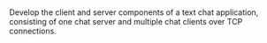 #
Develop the client and server components of a text chat application, consisting of one chat server and multiple chat clients over TCP connections.
